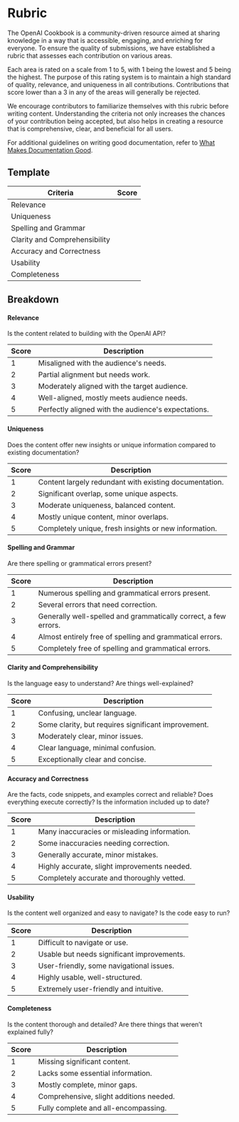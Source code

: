# Rubric

The OpenAI Cookbook is a community-driven resource aimed at sharing knowledge in a way that is accessible, engaging, and enriching for everyone. To ensure the quality of submissions, we have established a rubric that assesses each contribution on various areas.

Each area is rated on a scale from 1 to 5, with 1 being the lowest and 5 being the highest. The purpose of this rating system is to maintain a high standard of quality, relevance, and uniqueness in all contributions. Contributions that score lower than a 3 in any of the areas will generally be rejected.

We encourage contributors to familiarize themselves with this rubric before writing content. Understanding the criteria not only increases the chances of your contribution being accepted, but also helps in creating a resource that is comprehensive, clear, and beneficial for all users.

For additional guidelines on writing good documentation, refer to [What Makes Documentation Good](https://cookbook.openai.com/what_makes_documentation_good).

## Template

| Criteria                      | Score |
| ----------------------------- | ----- |
| Relevance                     |       |
| Uniqueness                    |       |
| Spelling and Grammar          |       |
| Clarity and Comprehensibility |       |
| Accuracy and Correctness      |       |
| Usability                     |       |
| Completeness                  |       |

## Breakdown

#### Relevance

Is the content related to building with the OpenAI API?

| Score | Description                                         |
| ----- | --------------------------------------------------- |
| 1     | Misaligned with the audience's needs.               |
| 2     | Partial alignment but needs work.                   |
| 3     | Moderately aligned with the target audience.        |
| 4     | Well-aligned, mostly meets audience needs.          |
| 5     | Perfectly aligned with the audience's expectations. |

#### Uniqueness

Does the content offer new insights or unique information compared to existing documentation?

| Score | Description                                            |
| ----- | ------------------------------------------------------ |
| 1     | Content largely redundant with existing documentation. |
| 2     | Significant overlap, some unique aspects.              |
| 3     | Moderate uniqueness, balanced content.                 |
| 4     | Mostly unique content, minor overlaps.                 |
| 5     | Completely unique, fresh insights or new information.  |

#### Spelling and Grammar

Are there spelling or grammatical errors present?

| Score | Description                                                     |
| ----- | --------------------------------------------------------------- |
| 1     | Numerous spelling and grammatical errors present.               |
| 2     | Several errors that need correction.                            |
| 3     | Generally well-spelled and grammatically correct, a few errors. |
| 4     | Almost entirely free of spelling and grammatical errors.        |
| 5     | Completely free of spelling and grammatical errors.             |

#### Clarity and Comprehensibility

Is the language easy to understand? Are things well-explained?

| Score | Description                                         |
| ----- | --------------------------------------------------- |
| 1     | Confusing, unclear language.                        |
| 2     | Some clarity, but requires significant improvement. |
| 3     | Moderately clear, minor issues.                     |
| 4     | Clear language, minimal confusion.                  |
| 5     | Exceptionally clear and concise.                    |

#### Accuracy and Correctness

Are the facts, code snippets, and examples correct and reliable? Does everything execute correctly? Is the information included up to date?

| Score | Description                                  |
| ----- | -------------------------------------------- |
| 1     | Many inaccuracies or misleading information. |
| 2     | Some inaccuracies needing correction.        |
| 3     | Generally accurate, minor mistakes.          |
| 4     | Highly accurate, slight improvements needed. |
| 5     | Completely accurate and thoroughly vetted.   |

#### Usability

Is the content well organized and easy to navigate? Is the code easy to run?

| Score | Description                                |
| ----- | ------------------------------------------ |
| 1     | Difficult to navigate or use.              |
| 2     | Usable but needs significant improvements. |
| 3     | User-friendly, some navigational issues.   |
| 4     | Highly usable, well-structured.            |
| 5     | Extremely user-friendly and intuitive.     |

#### Completeness

Is the content thorough and detailed? Are there things that weren’t explained fully?

| Score | Description                             |
| ----- | --------------------------------------- |
| 1     | Missing significant content.            |
| 2     | Lacks some essential information.       |
| 3     | Mostly complete, minor gaps.            |
| 4     | Comprehensive, slight additions needed. |
| 5     | Fully complete and all-encompassing.    |
